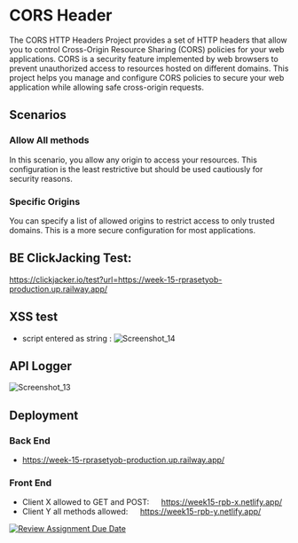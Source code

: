 # CORS Header
The CORS HTTP Headers Project provides a set of HTTP headers that allow you to control Cross-Origin Resource Sharing (CORS) policies for your web applications. CORS is a security feature implemented by web browsers to prevent unauthorized access to resources hosted on different domains. This project helps you manage and configure CORS policies to secure your web application while allowing safe cross-origin requests.

## Scenarios
### Allow All methods
In this scenario, you allow any origin to access your resources. This configuration is the least restrictive but should be used cautiously for security reasons.

### Specific Origins
You can specify a list of allowed origins to restrict access to only trusted domains. This is a more secure configuration for most applications.

## BE ClickJacking Test:
https://clickjacker.io/test?url=https://week-15-rprasetyob-production.up.railway.app/

## XSS test
- script entered as string :
![Screenshot_14](https://github.com/RevoU-FSSE-2/week-15-RPrasetyoB/assets/129088807/0fd20951-a762-4dd9-a33e-62caf5431131)


## API Logger
![Screenshot_13](https://github.com/RevoU-FSSE-2/week-15-RPrasetyoB/assets/129088807/1244653b-0cdc-484d-a82e-8eb3463a9bb3)


## Deployment
### Back End
- https://week-15-rprasetyob-production.up.railway.app/
### Front End
- Client X allowed to GET and POST: &emsp; https://week15-rpb-x.netlify.app/
- Client Y all methods allowed: &emsp; https://week15-rpb-y.netlify.app/

[![Review Assignment Due Date](https://classroom.github.com/assets/deadline-readme-button-24ddc0f5d75046c5622901739e7c5dd533143b0c8e959d652212380cedb1ea36.svg)](https://classroom.github.com/a/A8ztcAuX)
